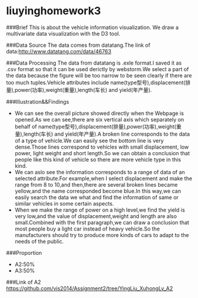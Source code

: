 ﻿liuyinghomework3
================

###Brief
This is about the vehicle information visualization. We draw a multivariate data visualization with the D3 tool.

###Data Source
The data comes from datatang.The link of data:http://www.datatang.com/data/46763

###Data Processing
The data from datatang is .exle format.I saved it as .csv format so that it can be used derictly by webstorm.We select a part of the data because the figure will be too narrow to be seen clearly if there are too much tuples.Vehicle attributes include name(type型号),displacement(排量),power(功率),weight(重量),length(车长) and yield(年产量).

###Illustration&&Findings
* We can see the overall picture showed directly when the Webpage is opened.As we can see,there are six vertical axis which separately on behalf of name(type型号),displacement(排量),power(功率),weight(重量),length(车长) and yield(年产量).A broken line corresponds to the data of a type of vehicle.We can easily see the bottom line is very dense.Those lines  correspond to vehicles with small displacement, low power, light weight and short length.So we can obtain a conclusion that people like this kind of vehicle so there are more vehicle type in this kind. 
* We can aslo see the information corresponds to a range of data of an selected attribute.For example,when I select displacement and make the range from 8 to 10,and then,there are several broken lines became yellow,and the name corresponded become blue.In this way,we can easily search the data we what and find the information of same or similar vehicles in some certain aspects. 
* When we make the range of power on a high level,we find the yield is very low,and the  value of displacement,weight and length are also small.Combined with the first paragraph,we can draw a conclusion that most people buy a light car instead of heavy vehicle.So the manufacturers should try to produce more kinds of cars to adapt to the needs of the public. 

###Proportion
* A2:50% 
* A3:50% 

###Link of A2
https://github.com/vis2014/Assignment2/tree/YingLiu_XuhongLv_A2 

